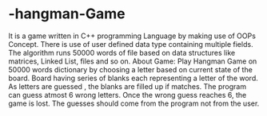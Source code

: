 # -hangman-Game
It is a game written in C++ programming Language by making use of OOPs Concept. There is use of user defined data type containing multiple fields. The algorithm runs 50000 words of file based on data structures like matrices, Linked List, files and so on. 
About Game: Play Hangman Game on 50000 words dictionary by choosing a letter based on current state of the board. Board having series of blanks each representing a letter of the word. As letters are guessed , the blanks are filled up if matches. The program can guess atmost 6 wrong letters. Once the wrong guess reaches 6, the game is lost. The guesses should come from the program not from the user.
